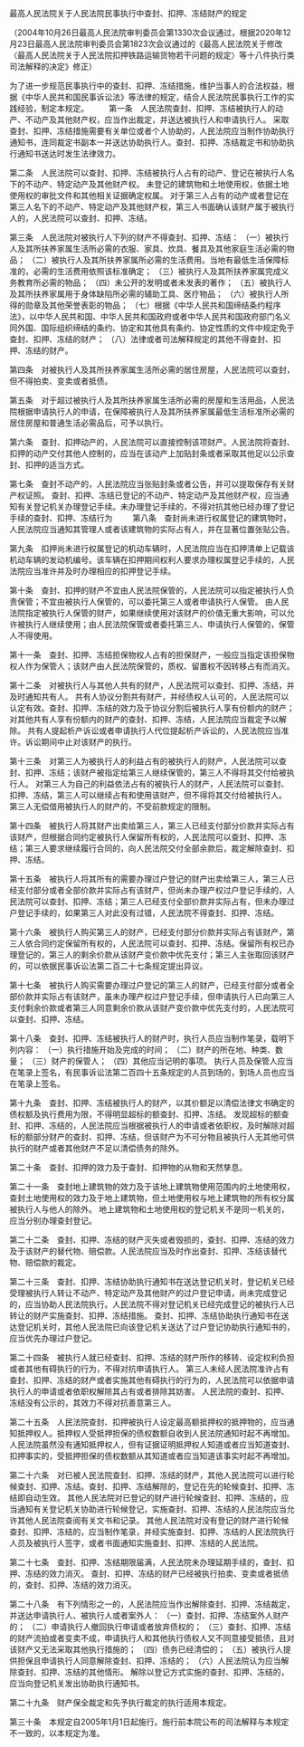 最高人民法院关于人民法院民事执行中查封、扣押、冻结财产的规定


（2004年10月26日最高人民法院审判委员会第1330次会议通过，根据2020年12月23日最高人民法院审判委员会第1823次会议通过的《最高人民法院关于修改〈最高人民法院关于人民法院扣押铁路运输货物若干问题的规定〉等十八件执行类司法解释的决定》修正）

为了进一步规范民事执行中的查封、扣押、冻结措施，维护当事人的合法权益，根据《中华人民共和国民事诉讼法》等法律的规定，结合人民法院民事执行工作的实践经验，制定本规定。
　　
第一条　人民法院查封、扣押、冻结被执行人的动产、不动产及其他财产权，应当作出裁定，并送达被执行人和申请执行人。
采取查封、扣押、冻结措施需要有关单位或者个人协助的，人民法院应当制作协助执行通知书，连同裁定书副本一并送达协助执行人。查封、扣押、冻结裁定书和协助执行通知书送达时发生法律效力。

第二条　人民法院可以查封、扣押、冻结被执行人占有的动产、登记在被执行人名下的不动产、特定动产及其他财产权。
未登记的建筑物和土地使用权，依据土地使用权的审批文件和其他相关证据确定权属。
对于第三人占有的动产或者登记在第三人名下的不动产、特定动产及其他财产权，第三人书面确认该财产属于被执行人的，人民法院可以查封、扣押、冻结。

第三条　人民法院对被执行人下列的财产不得查封、扣押、冻结：
（一）被执行人及其所扶养家属生活所必需的衣服、家具、炊具、餐具及其他家庭生活必需的物品；
（二）被执行人及其所扶养家属所必需的生活费用。当地有最低生活保障标准的，必需的生活费用依照该标准确定；
（三）被执行人及其所扶养家属完成义务教育所必需的物品；
（四）未公开的发明或者未发表的著作；
（五）被执行人及其所扶养家属用于身体缺陷所必需的辅助工具、医疗物品；
（六）被执行人所得的勋章及其他荣誉表彰的物品；
（七）根据《中华人民共和国缔结条约程序法》，以中华人民共和国、中华人民共和国政府或者中华人民共和国政府部门名义同外国、国际组织缔结的条约、协定和其他具有条约、协定性质的文件中规定免于查封、扣押、冻结的财产；
（八）法律或者司法解释规定的其他不得查封、扣押、冻结的财产。

第四条　对被执行人及其所扶养家属生活所必需的居住房屋，人民法院可以查封，但不得拍卖、变卖或者抵债。

第五条　对于超过被执行人及其所扶养家属生活所必需的房屋和生活用品，人民法院根据申请执行人的申请，在保障被执行人及其所扶养家属最低生活标准所必需的居住房屋和普通生活必需品后，可予以执行。

第六条　查封、扣押动产的，人民法院可以直接控制该项财产。人民法院将查封、扣押的动产交付其他人控制的，应当在该动产上加贴封条或者采取其他足以公示查封、扣押的适当方式。

第七条　查封不动产的，人民法院应当张贴封条或者公告，并可以提取保存有关财产权证照。
查封、扣押、冻结已登记的不动产、特定动产及其他财产权，应当通知有关登记机关办理登记手续。未办理登记手续的，不得对抗其他已经办理了登记手续的查封、扣押、冻结行为
　　
第八条　查封尚未进行权属登记的建筑物时，人民法院应当通知其管理人或者该建筑物的实际占有人，并在显著位置张贴公告。

第九条　扣押尚未进行权属登记的机动车辆时，人民法院应当在扣押清单上记载该机动车辆的发动机编号。该车辆在扣押期间权利人要求办理权属登记手续的，人民法院应当准许并及时办理相应的扣押登记手续。

第十条　查封、扣押的财产不宜由人民法院保管的，人民法院可以指定被执行人负责保管；不宜由被执行人保管的，可以委托第三人或者申请执行人保管。
由人民法院指定被执行人保管的财产，如果继续使用对该财产的价值无重大影响，可以允许被执行人继续使用；由人民法院保管或者委托第三人、申请执行人保管的，保管人不得使用。

第十一条　查封、扣押、冻结担保物权人占有的担保财产，一般应当指定该担保物权人作为保管人；该财产由人民法院保管的，质权、留置权不因转移占有而消灭。

第十二条　对被执行人与其他人共有的财产，人民法院可以查封、扣押、冻结，并及时通知共有人。
共有人协议分割共有财产，并经债权人认可的，人民法院可以认定有效。查封、扣押、冻结的效力及于协议分割后被执行人享有份额内的财产；对其他共有人享有份额内的财产的查封、扣押、冻结，人民法院应当裁定予以解除。
共有人提起析产诉讼或者申请执行人代位提起析产诉讼的，人民法院应当准许。诉讼期间中止对该财产的执行。

第十三条　对第三人为被执行人的利益占有的被执行人的财产，人民法院可以查封、扣押、冻结；该财产被指定给第三人继续保管的，第三人不得将其交付给被执行人。
对第三人为自己的利益依法占有的被执行人的财产，人民法院可以查封、扣押、冻结，第三人可以继续占有和使用该财产，但不得将其交付给被执行人。
第三人无偿借用被执行人的财产的，不受前款规定的限制。

第十四条　被执行人将其财产出卖给第三人，第三人已经支付部分价款并实际占有该财产，但根据合同约定被执行人保留所有权的，人民法院可以查封、扣押、冻结；第三人要求继续履行合同的，向人民法院交付全部余款后，裁定解除查封、扣押、冻结。

第十五条　被执行人将其所有的需要办理过户登记的财产出卖给第三人，第三人已经支付部分或者全部价款并实际占有该财产，但尚未办理产权过户登记手续的，人民法院可以查封、扣押、冻结；第三人已经支付全部价款并实际占有，但未办理过户登记手续的，如果第三人对此没有过错，人民法院不得查封、扣押、冻结。

第十六条　被执行人购买第三人的财产，已经支付部分价款并实际占有该财产，第三人依合同约定保留所有权的，人民法院可以查封、扣押、冻结。保留所有权已办理登记的，第三人的剩余价款从该财产变价款中优先支付；第三人主张取回该财产的，可以依据民事诉讼法第二百二十七条规定提出异议。

第十七条　被执行人购买需要办理过户登记的第三人的财产，已经支付部分或者全部价款并实际占有该财产，虽未办理产权过户登记手续，但申请执行人已向第三人支付剩余价款或者第三人同意剩余价款从该财产变价款中优先支付的，人民法院可以查封、扣押、冻结。

第十八条　查封、扣押、冻结被执行人的财产时，执行人员应当制作笔录，载明下列内容：
（一）执行措施开始及完成的时间；
（二）财产的所在地、种类、数量；
（三）财产的保管人；
（四）其他应当记明的事项。
执行人员及保管人应当在笔录上签名，有民事诉讼法第二百四十五条规定的人员到场的，到场人员也应当在笔录上签名。

第十九条　查封、扣押、冻结被执行人的财产，以其价额足以清偿法律文书确定的债权额及执行费用为限，不得明显超标的额查封、扣押、冻结。
发现超标的额查封、扣押、冻结的，人民法院应当根据被执行人的申请或者依职权，及时解除对超标的额部分财产的查封、扣押、冻结，但该财产为不可分物且被执行人无其他可供执行的财产或者其他财产不足以清偿债务的除外。

第二十条　查封、扣押的效力及于查封、扣押物的从物和天然孳息。

第二十一条　查封地上建筑物的效力及于该地上建筑物使用范围内的土地使用权，查封土地使用权的效力及于地上建筑物，但土地使用权与地上建筑物的所有权分属被执行人与他人的除外。
地上建筑物和土地使用权的登记机关不是同一机关的，应当分别办理查封登记。

第二十二条　查封、扣押、冻结的财产灭失或者毁损的，查封、扣押、冻结的效力及于该财产的替代物、赔偿款。人民法院应当及时作出查封、扣押、冻结该替代物、赔偿款的裁定。

第二十三条　查封、扣押、冻结协助执行通知书在送达登记机关时，登记机关已经受理被执行人转让不动产、特定动产及其他财产的过户登记申请，尚未完成登记的，应当协助人民法院执行。人民法院不得对登记机关已经完成登记的被执行人已转让的财产实施查封、扣押、冻结措施。
查封、扣押、冻结协助执行通知书在送达登记机关时，其他人民法院已向该登记机关送达了过户登记协助执行通知书的，应当优先办理过户登记。

第二十四条　被执行人就已经查封、扣押、冻结的财产所作的移转、设定权利负担或者其他有碍执行的行为，不得对抗申请执行人。
第三人未经人民法院准许占有查封、扣押、冻结的财产或者实施其他有碍执行的行为的，人民法院可以依据申请执行人的申请或者依职权解除其占有或者排除其妨害。
人民法院的查封、扣押、冻结没有公示的，其效力不得对抗善意第三人。

第二十五条　人民法院查封、扣押被执行人设定最高额抵押权的抵押物的，应当通知抵押权人。抵押权人受抵押担保的债权数额自收到人民法院通知时起不再增加。
人民法院虽然没有通知抵押权人，但有证据证明抵押权人知道或者应当知道查封、扣押事实的，受抵押担保的债权数额从其知道或者应当知道该事实时起不再增加。

第二十六条　对已被人民法院查封、扣押、冻结的财产，其他人民法院可以进行轮候查封、扣押、冻结。查封、扣押、冻结解除的，登记在先的轮候查封、扣押、冻结即自动生效。
其他人民法院对已登记的财产进行轮候查封、扣押、冻结的，应当通知有关登记机关协助进行轮候登记，实施查封、扣押、冻结的人民法院应当允许其他人民法院查阅有关文书和记录。
其他人民法院对没有登记的财产进行轮候查封、扣押、冻结的，应当制作笔录，并经实施查封、扣押、冻结的人民法院执行人员及被执行人签字，或者书面通知实施查封、扣押、冻结的人民法院。

第二十七条　查封、扣押、冻结期限届满，人民法院未办理延期手续的，查封、扣押、冻结的效力消灭。
查封、扣押、冻结的财产已经被执行拍卖、变卖或者抵债的，查封、扣押、冻结的效力消灭。

第二十八条　有下列情形之一的，人民法院应当作出解除查封、扣押、冻结裁定，并送达申请执行人、被执行人或者案外人：
（一）查封、扣押、冻结案外人财产的；
（二）申请执行人撤回执行申请或者放弃债权的；
（三）查封、扣押、冻结的财产流拍或者变卖不成，申请执行人和其他执行债权人又不同意接受抵债，且对该财产又无法采取其他执行措施的；
（四）债务已经清偿的；
（五）被执行人提供担保且申请执行人同意解除查封、扣押、冻结的；
（六）人民法院认为应当解除查封、扣押、冻结的其他情形。
解除以登记方式实施的查封、扣押、冻结的，应当向登记机关发出协助执行通知书。

第二十九条　财产保全裁定和先予执行裁定的执行适用本规定。

第三十条　本规定自2005年1月1日起施行。施行前本院公布的司法解释与本规定不一致的，以本规定为准。